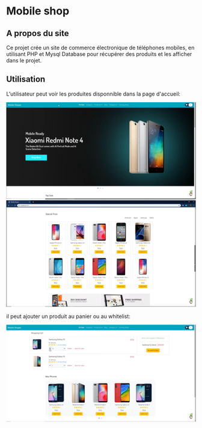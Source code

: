 # Mobile shop
## A propos du site
Ce projet crée un site de commerce électronique de téléphones mobiles, en utilisant PHP et Mysql Database pour récupérer des produits et les afficher dans le projet.

## Utilisation
L'utilisateur peut voir les produites disponnible dans la page d'accueil: 


![](images/accueil.png)
![](images/accueil2.png)




il peut ajouter un produit au panier ou au whitelist:

![](images/panier_whiteliste.png)

